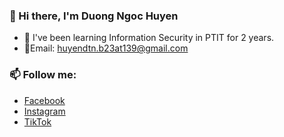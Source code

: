 ### 👋 Hi there, I'm Duong Ngoc Huyen
- 🌱 I've been learning Information Security in PTIT for 2 years.
- 🔭Email: huyendtn.b23at139@gmail.com

### 📫 Follow me:
  - [Facebook](https://www.facebook.com/dg.nghuyn/)
  - [Instagram](https://www.instagram.com/dg.nghuyn/)
  - [TikTok](https://www.tiktok.com/@dg.nghuyn)
  
<!-- Here are some ideas to get you started:
- 🔭 I’m currently working on ...
- 🌱 I’m currently learning ...
- 👯 I’m looking to collaborate on ...
- 🤔 I’m looking for help with ...
- 💬 Ask me about ...
- 📫 How to reach me: ...
- 😄 Pronouns: ...
- ⚡ Fun fact: ...
-->
